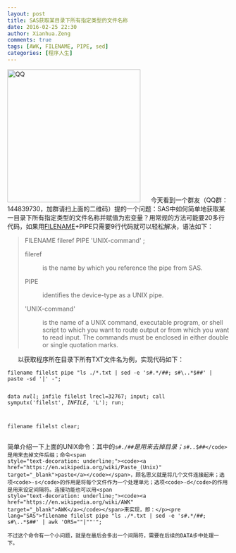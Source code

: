 ```yaml
---
layout: post
title: SAS获取某目录下所有指定类型的文件名称
date: 2016-02-25 22:30
author: Xianhua.Zeng
comments: true
tags: [AWK, FILENAME, PIPE, sed]
categories: [程序人生]
---
```

<p><a href="http://www.xianhuazeng.com/cn/wp-content/uploads/2015/09/QQ.jpg"><img class="aligncenter size-full wp-image-500" src="http://www.xianhuazeng.com/cn/wp-content/uploads/2015/09/QQ.jpg" alt="QQ" width="302" height="302" /></a>      今天看到一个群友（QQ群：144839730，加群请扫上面的二维码）提的一个问题：SAS中如何简单地获取某一目录下所有指定类型的文件名称并赋值为宏变量？用常规的方法可能要20多行代码，如果用<span style="text-decoration: underline;"><a href="http://support.sas.com/documentation/cdl/en/hostunx/61879/HTML/default/viewer.htm#pipe.htm" target="_blank">FILENAME</a></span>+PIPE只需要9行代码就可以轻松解决，语法如下：<!--more--></p><blockquote><span class="strong">FILENAME</span><span class="emph"> fileref</span> PIPE '<span class="emph">UNIX-command'</span> ;<dl><dt><a name="a000503150"></a><span class="emph">fileref</span></dt><dd><p><a name="a000503151"></a>is the name by which you reference the pipe from SAS.</p></dd><dt><a name="a000503152"></a>PIPE</dt><dd><p><a name="a000503153"></a>identifies the device-type as a UNIX pipe.</p></dd><dt><a name="a000503154"></a>'<span class="emph">UNIX-command</span>'</dt><dd><p><a name="a000503155"></a>is the name of a UNIX command, executable program, or shell script to which you want to route output or from which you want to read input. The commands must be enclosed in either double or single quotation marks.</p></dd></dl></blockquote><p>      以获取程序所在目录下所有TXT文件名为例，实现代码如下：</p><pre><code>filename filelst pipe "ls ./*.txt | sed -e 's#.*/##; s#\..*$##' | paste -sd '|' -";

data _null_;
    infile filelst lrecl=32767;
    input;
    call symputx('filelst', _INFILE_, 'L');
run;

filename filelst clear;
</code></pre><p>简单介绍一下上面的UNIX命令：其中的<code>s#.*/##</code>是用来去掉目录；<code>s#\..*$##</code>是用来去掉文件后缀；命令<span style="text-decoration: underline;"><code><a href="https://en.wikipedia.org/wiki/Paste_(Unix)" target="_blank">paste</a></code></span>，顾名思义就是将几个文件连接起来；选项<code>-s</code>的作用是将每个文件作为一个处理单元；选项<code>-d</code>的作用是用来设定间隔符。连接功能也可以用<span style="text-decoration: underline;"><code><a href="https://en.wikipedia.org/wiki/AWK" target="_blank">AWK</a></code></span>来实现，即：</p><pre lang="SAS">filename filelst pipe "ls ./*.txt | sed -e 's#.*/##; s#\..*$##' | awk 'ORS=""|""'";
</pre><p>不过这个命令有一个小问题，就是在最后会多出一个间隔符，需要在后续的DATA步中处理一下。</p>

